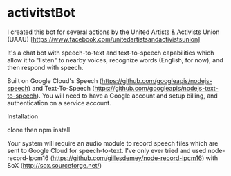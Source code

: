 # activitstBot

I created this bot for several actions by the United Artists & Activists Union (UAAU) [https://www.facebook.com/unitedartistsandactivistsunion]

It's a chat bot with speech-to-text and text-to-speech capabilities which allow it to "listen" to nearby voices, recognize words (English, for now), and then respond with speech.

Built on Google Cloud's Speech (https://github.com/googleapis/nodejs-speech) and Text-To-Speech (https://github.com/googleapis/nodejs-text-to-speech).
You will need to have a Google account and setup billing, and authentication on a service account.

Installation

clone then npm install

Your system will require an audio module to record speech files which are sent to Google Cloud for speech-to-text.
I've only ever tried and used node-record-lpcm16 (https://github.com/gillesdemey/node-record-lpcm16) with SoX (http://sox.sourceforge.net/)
